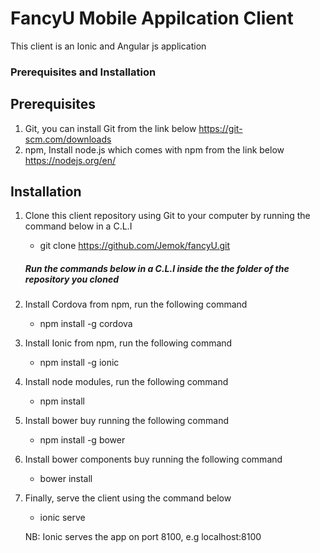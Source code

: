 # FancyU Mobile Appilcation Client

This client is an Ionic and Angular js application

### Prerequisites and Installation

## Prerequisites

1. Git, you can install Git from the link below
    https://git-scm.com/downloads
2. npm, Install node.js which comes with npm from the link below
    https://nodejs.org/en/

## Installation

1. Clone this client repository using Git to your computer by running the command below in a C.L.I
   - git clone https://github.com/Jemok/fancyU.git
   
   ##### Run the commands below in a C.L.I inside the the folder of the repository you cloned
   
2. Install Cordova from npm, run the following command
   - npm install -g cordova
3. Install Ionic from npm, run the following command
   - npm install -g ionic
4. Install node modules, run the following command
   - npm install
5. Install bower buy running the following command
   - npm install -g bower
6. Install bower components buy running the following command
   - bower install
7. Finally, serve the client using the command below
   - ionic serve
   
   NB: Ionic serves the app on  port 8100, e.g localhost:8100
   